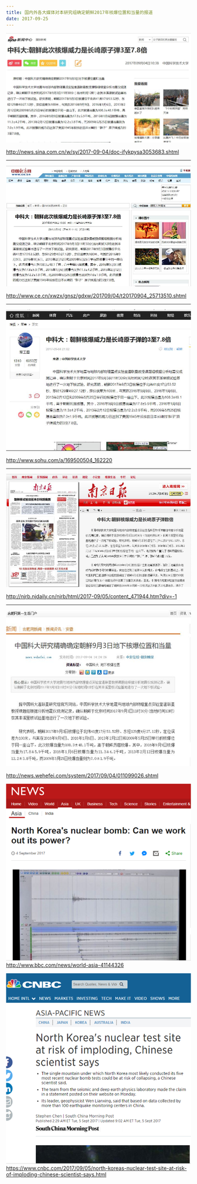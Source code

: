 ```yaml
---
title: 国内外各大媒体对本研究组确定朝鲜2017年核爆位置和当量的报道
date: 2017-09-25
---
```


![](NKNT2017-1.png)

http://news.sina.com.cn/w/sy/2017-09-04/doc-ifykpysa3053683.shtml

---

![](NKNT2017-2.png)

http://www.ce.cn/xwzx/gnsz/gdxw/201709/04/t20170904_25713510.shtml

---

![](NKNT2017-3.png)

http://www.sohu.com/a/169500504_162220

---

![](NKNT2017-4.png)

http://njrb.njdaily.cn/njrb/html/2017-09/05/content_471944.htm?div=-1

---

![](NKNT2017-5.png)

http://news.wehefei.com/system/2017/09/04/011099026.shtml

![](NKNT2017-6.png)
http://www.bbc.com/news/world-asia-41144326


![](NKNT2017-7.png)
https://www.cnbc.com/2017/09/05/north-koreas-nuclear-test-site-at-risk-of-imploding-chinese-scientist-says.html
